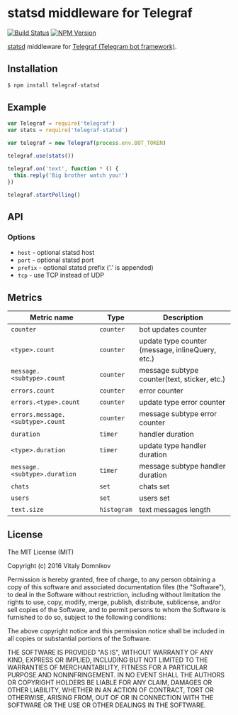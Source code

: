 # statsd middleware for Telegraf

[![Build Status](https://img.shields.io/travis/telegraf/telegraf-statsd.svg?branch=master&style=flat-square)](https://travis-ci.org/telegraf/telegraf-statsd)
[![NPM Version](https://img.shields.io/npm/v/telegraf-statsd.svg?style=flat-square)](https://www.npmjs.com/package/telegraf-statsd)

[statsd](https://github.com/etsy/statsd) middleware for [Telegraf (Telegram bot framework)](https://github.com/telegraf/telegraf).

## Installation

```js
$ npm install telegraf-statsd
```

## Example
  
```js
var Telegraf = require('telegraf')
var stats = require('telegraf-statsd')

var telegraf = new Telegraf(process.env.BOT_TOKEN)

telegraf.use(stats())

telegraf.on('text', function * () {
  this.reply('Big brother watch you!')
})

telegraf.startPolling()
```

## API

### Options

* `host` - optional statsd host
* `port` - optional statsd port
* `prefix` - optional statsd prefix ('.' is appended)
* `tcp` - use TCP instead of UDP

## Metrics

| Metric name | Type | Description |
| --- | --- | --- |
| `counter` | `counter` | bot updates counter |
| `<type>.count` | `counter` | update type counter (message, inlineQuery, etc.) |
| `message.<subtype>.count` | `counter` | message subtype counter(text, sticker, etc.) |
| `errors.count` | `counter` | error counter |
| `errors.<type>.count` | `counter` | update type error counter |
| `errors.message.<subtype>.count` | `counter` | message subtype error counter |
| `duration` | `timer` | handler duration |
| `<type>.duration` | `timer` | update type handler duration  |
| `message.<subtype>.duration` | `timer` | message subtype handler duration  |
| `chats` | `set` | chats set |
| `users` | `set` | users set |
| `text.size` | `histogram` | text messages length |



## License

The MIT License (MIT)

Copyright (c) 2016 Vitaly Domnikov

Permission is hereby granted, free of charge, to any person obtaining a copy
of this software and associated documentation files (the "Software"), to deal
in the Software without restriction, including without limitation the rights
to use, copy, modify, merge, publish, distribute, sublicense, and/or sell
copies of the Software, and to permit persons to whom the Software is
furnished to do so, subject to the following conditions:

The above copyright notice and this permission notice shall be included in all
copies or substantial portions of the Software.

THE SOFTWARE IS PROVIDED "AS IS", WITHOUT WARRANTY OF ANY KIND, EXPRESS OR
IMPLIED, INCLUDING BUT NOT LIMITED TO THE WARRANTIES OF MERCHANTABILITY,
FITNESS FOR A PARTICULAR PURPOSE AND NONINFRINGEMENT. IN NO EVENT SHALL THE
AUTHORS OR COPYRIGHT HOLDERS BE LIABLE FOR ANY CLAIM, DAMAGES OR OTHER
LIABILITY, WHETHER IN AN ACTION OF CONTRACT, TORT OR OTHERWISE, ARISING FROM,
OUT OF OR IN CONNECTION WITH THE SOFTWARE OR THE USE OR OTHER DEALINGS IN THE
SOFTWARE.

